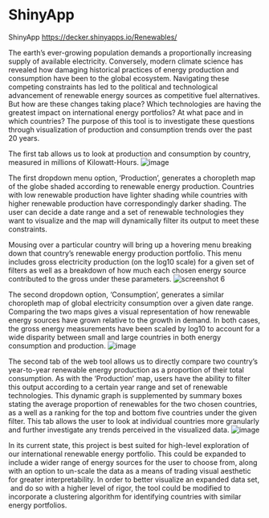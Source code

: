 # ShinyApp
ShinyApp
https://decker.shinyapps.io/Renewables/



The earth’s ever-growing population demands a proportionally increasing supply of available electricity. Conversely, modern climate science has revealed how damaging historical practices of energy production and consumption have been to the global ecosystem. Navigating these competing constraints has led to the political and technological advancement of renewable energy sources as competitive fuel alternatives. But how are these changes taking place? Which technologies are having the greatest impact on international energy portfolios? At what pace and in which countries? The purpose of this tool is to investigate these questions through visualization of production and consumption trends over the past 20 years.



The first tab allows us to look at production and consumption by country, measured in millions of Kilowatt-Hours.
![image](https://user-images.githubusercontent.com/43554810/49058253-384f9a80-f1d1-11e8-9a19-b8fee8e38b22.png)


The first dropdown menu option, ‘Production’, generates a choropleth map of the globe shaded according to renewable energy production. Countries with low renewable production have lighter shading while countries with higher renewable production have correspondingly darker shading. The user can decide a date range and a set of renewable technologies they want to visualize and the map will dynamically filter its output to meet these constraints.





Mousing over a particular country will bring up a hovering menu breaking down that country’s renewable energy production portfolio. This menu includes gross electricity production (on the log10 scale) for a given set of filters as well as a breakdown of how much each chosen energy source contributed to the gross under these parameters.
![screenshot 6](https://user-images.githubusercontent.com/43554810/49058013-215c7880-f1d0-11e8-9c76-a69559574d1d.png)



The second dropdown option, ‘Consumption’, generates a similar choropleth map of global electricity consumption over a given date range. Comparing the two maps gives a visual representation of how renewable energy sources have grown relative to the growth in demand. In both cases, the gross energy measurements have been scaled by log10 to account for a wide disparity between small and large countries in both energy consumption and production.
![image](https://user-images.githubusercontent.com/43554810/49058503-4520be00-f1d2-11e8-8f73-19b6ea57e869.png)



The second tab of the web tool allows us to directly compare two country’s year-to-year renewable energy production as a proportion of their total consumption. As with the ‘Production’ map, users have the ability to filter this output according to a certain year range and set of renewable technologies. This dynamic graph is supplemented by summary boxes stating the average proportion of renewables for the two chosen countries, as a well as a ranking for the top and bottom five countries under the given filter. This tab allows the user to look at individual countries more granularly and further investigate any trends perceived in the visualized data.
![image](https://user-images.githubusercontent.com/43554810/49058533-6386b980-f1d2-11e8-89f4-24d7b8d89379.png)




In its current state, this project is best suited for high-level exploration of our international renewable energy portfolio. This could be expanded to include a wider range of energy sources for the user to choose from, along with an option to un-scale the data as a means of trading visual aesthetic for greater interpretability. In order to better visualize an expanded data set,  and do so with a higher level of rigor, the tool could be modified to incorporate a clustering algorithm for identifying countries with similar energy portfolios.
